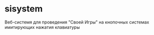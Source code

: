 # sisystem
Веб-системя для проведения "Своей Игры" на кнопочных системах имитирующих нажатия клавиатуры
